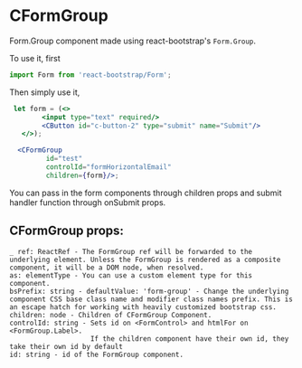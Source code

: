 # CFormGroup 

Form.Group component made using react-bootstrap's `Form.Group`.

To use it, first

```jsx harmony
import Form from 'react-bootstrap/Form';
```
Then simply use it,

```jsx harmony
 let form = (<>
        <input type="text" required/>
        <CButton id="c-button-2" type="submit" name="Submit"/>
   </>);

  <CFormGroup
         id="test"
         controlId="formHorizontalEmail"
         children={form}/>;
```
You can pass in the form components through children props and submit handler function through onSubmit props.

## CFormGroup props:

```text
_ ref: ReactRef - The FormGroup ref will be forwarded to the underlying element. Unless the FormGroup is rendered as a composite component, it will be a DOM node, when resolved.
as: elementType - You can use a custom element type for this component.
bsPrefix: string - defaultValue: 'form-group' - Change the underlying component CSS base class name and modifier class names prefix. This is an escape hatch for working with heavily customized bootstrap css.
children: node - Children of CFormGroup Component.
controlId: string - Sets id on <FormControl> and htmlFor on <FormGroup.Label>. 
                    If the children component have their own id, they take their own id by default
id: string - id of the FormGroup component.
```
